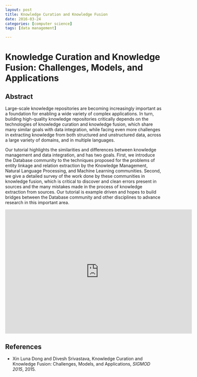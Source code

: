 ```yaml
---
layout: post
title: Knowledge Curation and Knowledge Fusion
date: 2016-03-24
categories: [computer science]
tags: [data management]

---
```


# Knowledge Curation and Knowledge Fusion: Challenges, Models, and Applications

## Abstract

Large-scale knowledge repositories are becoming increasingly important as a foundation for enabling a wide variety of complex applications. In turn, building high-quality knowledge repositories critically depends on the technologies of knowledge curation and knowledge fusion, which share many similar goals with data integration, while facing even more challenges in extracting knowledge from both structured and unstructured data, across a large variety of domains, and in multiple languages.Our tutorial highlights the similarities and differences between knowledge management and data integration, and has two goals. First, we introduce the Database community to the techniques proposed for the problems of entity linkage and relation extraction by the Knowledge Management, Natural Language Processing, and Machine Learning communities. Second, we give a detailed survey of the work done by these communities in knowledge fusion, which is critical to discover and clean errors present in sources and the many mistakes made in the process of knowledge extraction from sources. Our tutorial is example driven and hopes to build bridges between the Database community and other disciplines to advance research in this important area.
<iframe width="600" height="400" src="https://www.youtube.com/embed/Z6tmDdrBnpU" frameborder="0" allowfullscreen></iframe>
## References
* Xin Luna Dong and Divesh Srivastava, Knowledge Curation and Knowledge Fusion: Challenges, Models, and Applications, *SIGMOD 2015*, 2015. 
